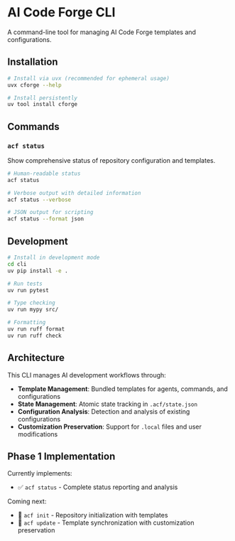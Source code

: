 # AI Code Forge CLI

A command-line tool for managing AI Code Forge templates and configurations.

## Installation

```bash
# Install via uvx (recommended for ephemeral usage)
uvx cforge --help

# Install persistently
uv tool install cforge
```

## Commands

### `acf status`

Show comprehensive status of repository configuration and templates.

```bash
# Human-readable status
acf status

# Verbose output with detailed information
acf status --verbose

# JSON output for scripting
acf status --format json
```

## Development

```bash
# Install in development mode
cd cli
uv pip install -e .

# Run tests
uv run pytest

# Type checking
uv run mypy src/

# Formatting
uv run ruff format
uv run ruff check
```

## Architecture

This CLI manages AI development workflows through:

- **Template Management**: Bundled templates for agents, commands, and configurations
- **State Management**: Atomic state tracking in `.acf/state.json`  
- **Configuration Analysis**: Detection and analysis of existing configurations
- **Customization Preservation**: Support for `.local` files and user modifications

## Phase 1 Implementation

Currently implements:
- ✅ `acf status` - Complete status reporting and analysis

Coming next:
- 🚧 `acf init` - Repository initialization with templates
- 🚧 `acf update` - Template synchronization with customization preservation